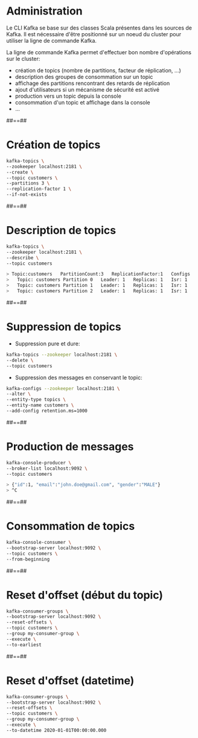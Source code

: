 <!-- .slide: -->

# Administration

Le CLI Kafka se base sur des classes Scala présentes dans les sources de Kafka. Il est nécessaire d'être positionné sur un noeud du cluster pour utiliser la ligne de commande Kafka.

La ligne de commande Kafka permet d'effectuer bon nombre d'opérations sur le cluster:

* création de topics (nombre de partitions, facteur de réplication, ...)
* description des groupes de consommation sur un topic
* affichage des partitions rencontrant des retards de réplication
* ajout d'utilisateurs si un mécanisme de sécurité est activé
* production vers un topic depuis la console
* consommation d'un topic et affichage dans la console
* ...

##==##
<!-- .slide: class="with-code" -->

# Création de topics

```bash
kafka-topics \
--zookeeper localhost:2181 \
--create \
--topic customers \
--partitions 3 \
--replication-factor 1 \
--if-not-exists
```

<!-- .element: class="big-code" -->

##==##
<!-- .slide: class="with-code" -->

# Description de topics

```bash
kafka-topics \
--zookeeper localhost:2181 \
--describe \
--topic customers

> Topic:customers   PartitionCount:3   ReplicationFactor:1   Configs
>   Topic: customers Partition 0   Leader: 1   Replicas: 1   Isr: 1
>   Topic: customers Partition 1   Leader: 1   Replicas: 1   Isr: 1
>   Topic: customers Partition 2   Leader: 1   Replicas: 1   Isr: 1
```

<!-- .element: class="big-code" -->

##==##
<!-- .slide: class="with-code" -->

# Suppression de topics

* Suppression pure et dure:

```bash
kafka-topics --zookeeper localhost:2181 \
--delete \
--topic customers
```

<!-- .element: class="big-code" -->

* Suppression des messages en conservant le topic:

```bash
kafka-configs --zookeeper localhost:2181 \
--alter \
--entity-type topics \
--entity-name customers \
--add-config retention.ms=1000
```

<!-- .element: class="big-code" -->

##==##
<!-- .slide: class="with-code" -->

# Production de messages

```bash
kafka-console-producer \
--broker-list localhost:9092 \
--topic customers

> {"id":1, "email":"john.doe@gmail.com", "gender":"MALE"}
> ^C
```

<!-- .element: class="big-code" -->

##==##
<!-- .slide: class="with-code" -->

# Consommation de topics

```bash
kafka-console-consumer \
--bootstrap-server localhost:9092 \
--topic customers \
--from-beginning
```

<!-- .element: class="big-code" -->

##==##
<!-- .slide: class="with-code" -->

# Reset d'offset (début du topic)

```bash
kafka-consumer-groups \
--bootstrap-server localhost:9092 \
--reset-offsets \
--topic customers \
--group my-consumer-group \
--execute \
--to-earliest
```

<!-- .element: class="big-code" -->

##==##
<!-- .slide: class="with-code" -->

# Reset d'offset (datetime)

```bash
kafka-consumer-groups \
--bootstrap-server localhost:9092 \
--reset-offsets \
--topic customers \
--group my-consumer-group \
--execute \
--to-datetime 2020-01-01T00:00:00.000
```

<!-- .element: class="big-code" -->

